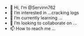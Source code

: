 - 👋 Hi, I’m @Servinn762
- 👀 I’m interested in ...cracking logs
- 🌱 I’m currently learning ...
- 💞️ I’m looking to collaborate on ...
- 📫 How to reach me ...

<!---
Servinn762/Servinn762 is a ✨ special ✨ repository because its `README.md` (this file) appears on your GitHub profile.
You can click the Preview link to take a look at your changes.
--->
